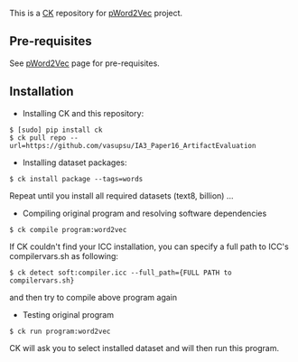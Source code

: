 This is a [CK](https://cKnowledge.org) repository for [pWord2Vec](https://github.com/vasupsu/pWord2Vec) project.

## Pre-requisites

See [pWord2Vec](https://github.com/vasupsu/pWord2Vec) page for pre-requisites.

## Installation

* Installing CK and this repository:

```
$ [sudo] pip install ck
$ ck pull repo --url=https://github.com/vasupsu/IA3_Paper16_ArtifactEvaluation
```

* Installing dataset packages:
```
$ ck install package --tags=words
```

Repeat until you install all required datasets (text8, billion) ...

* Compiling original program and resolving software dependencies

```
$ ck compile program:word2vec
```

If CK couldn't find your ICC installation, you can specify a full path to ICC's compilervars.sh as following:
```
$ ck detect soft:compiler.icc --full_path={FULL PATH to compilervars.sh}
```
and then try to compile above program again

* Testing original program
```
$ ck run program:word2vec
```

CK will ask you to select installed dataset and will then run this program.
